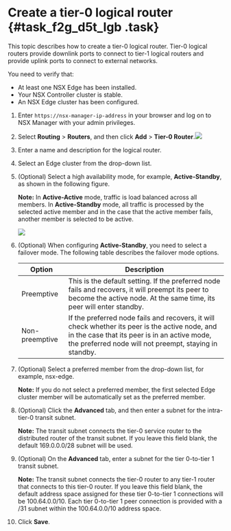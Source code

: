 # Create a tier-0 logical router {#task_f2g_d5t_lgb .task}

This topic describes how to create a tier-0 logical router. Tier-0 logical routers provide downlink ports to connect to tier-1 logical routers and provide uplink ports to connect to external networks.

You need to verify that:

-   At least one NSX Edge has been installed.
-   Your NSX Controller cluster is stable.
-   An NSX Edge cluster has been configured.

1.  Enter `https://nsx-manager-ip-address` in your browser and log on to NSX Manager with your admin privileges. 
2.   Select **Routing** \> **Routers**, and then click **Add** \> **Tier-0 Router**.![](http://static-aliyun-doc.oss-cn-hangzhou.aliyuncs.com/assets/img/85005/154857838736108_en-US.png)

 
3.  Enter a name and description for the logical router. 
4.  Select an Edge cluster from the drop-down list. 
5.  \(Optional\) Select a high availability mode, for example, **Active-Standby**, as shown in the following figure. 

    **Note:** In **Active-Active** mode, traffic is load balanced across all members. In **Active-Standby** mode, all traffic is processed by the selected active member and in the case that the active member fails, another member is selected to be active.

    ![](http://static-aliyun-doc.oss-cn-hangzhou.aliyuncs.com/assets/img/85005/154857838736109_en-US.png)

6.  \(Optional\) When configuring **Active-Standby**, you need to select a failover mode. The following table describes the failover mode options. 

    |Option|Description|
    |------|-----------|
    |Preemptive|This is the default setting. If the preferred node fails and recovers, it will preempt its peer to become the active node. At the same time, its peer will enter standby.|
    |Non-preemptive|If the preferred node fails and recovers, it will check whether its peer is the active node, and in the case that its peer is in an active mode, the preferred node will not preempt, staying in standby.|

7.  \(Optional\) Select a preferred member from the drop-down list, for example, nsx-edge. 

    **Note:** If you do not select a preferred member, the first selected Edge cluster member will be automatically set as the preferred member.

8.  \(Optional\) Click the **Advanced** tab, and then enter a subnet for the intra-tier-0 transit subnet. 

    **Note:** The transit subnet connects the tier-0 service router to the distributed router of the transit subnet. If you leave this field blank, the default 169.0.0.0/28 subnet will be used.

9.  \(Optional\) On the **Advanced** tab, enter a subnet for the tier 0-to-tier 1 transit subnet. 

    **Note:** The transit subnet connects the tier-0 router to any tier-1 router that connects to this tier-0 router. If you leave this field blank, the default address space assigned for these tier 0-to-tier 1 connections will be 100.64.0.0/10. Each tier 0-to-tier 1 peer connection is provided with a /31 subnet within the 100.64.0.0/10 address space.

10. Click **Save**. 

